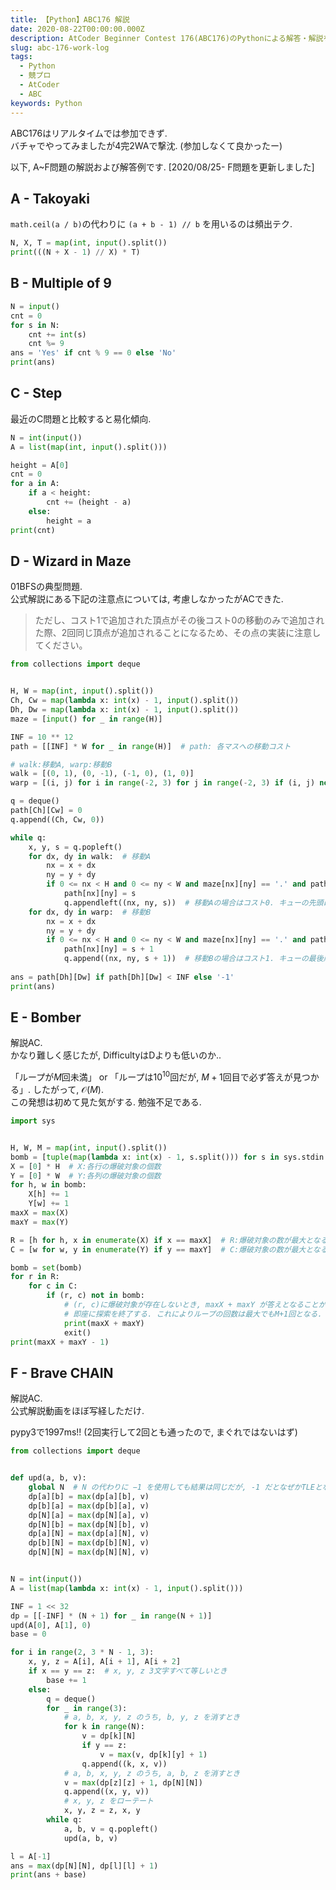 ```yaml
---
title: 【Python】ABC176 解説
date: 2020-08-22T00:00:00.000Z
description: AtCoder Beginner Contest 176(ABC176)のPythonによる解答・解説を載せます.
slug: abc-176-work-log
tags: 
  - Python
  - 競プロ
  - AtCoder
  - ABC
keywords: Python
---
```



ABC176はリアルタイムでは参加できず.  
バチャでやってみましたが4完2WAで撃沈. (参加しなくて良かったー)

以下, A~F問題の解説および解答例です. [2020/08/25- F問題を更新しました]

## A - Takoyaki
`math.ceil(a / b)`の代わりに `(a + b - 1) // b` を用いるのは頻出テク.  
```python
N, X, T = map(int, input().split())
print(((N + X - 1) // X) * T)
```

## B - Multiple of 9

```python
N = input()
cnt = 0
for s in N:
    cnt += int(s)
    cnt %= 9
ans = 'Yes' if cnt % 9 == 0 else 'No'
print(ans)
```

## C - Step
最近のC問題と比較すると易化傾向.

```python
N = int(input())
A = list(map(int, input().split()))

height = A[0]
cnt = 0
for a in A:
    if a < height:
        cnt += (height - a)
    else:
        height = a
print(cnt)
```

## D - Wizard in Maze
01BFSの典型問題.  
公式解説にある下記の注意点については, 考慮しなかったがACできた.
> ただし、コスト1で追加された頂点がその後コスト0の移動のみで追加された際、2回同じ頂点が追加されることになるため、その点の実装に注意してください。  


```python
from collections import deque


H, W = map(int, input().split())
Ch, Cw = map(lambda x: int(x) - 1, input().split())
Dh, Dw = map(lambda x: int(x) - 1, input().split())
maze = [input() for _ in range(H)]

INF = 10 ** 12
path = [[INF] * W for _ in range(H)]  # path: 各マスへの移動コスト

# walk:移動A, warp:移動B
walk = [(0, 1), (0, -1), (-1, 0), (1, 0)]
warp = [(i, j) for i in range(-2, 3) for j in range(-2, 3) if (i, j) not in [(0, 0)] + walk]

q = deque()
path[Ch][Cw] = 0
q.append((Ch, Cw, 0))

while q:
    x, y, s = q.popleft()
    for dx, dy in walk:  # 移動A
        nx = x + dx
        ny = y + dy
        if 0 <= nx < H and 0 <= ny < W and maze[nx][ny] == '.' and path[nx][ny] > s:
            path[nx][ny] = s
            q.appendleft((nx, ny, s))  # 移動Aの場合はコスト0. キューの先頭に追加する.
    for dx, dy in warp:  # 移動B
        nx = x + dx
        ny = y + dy
        if 0 <= nx < H and 0 <= ny < W and maze[nx][ny] == '.' and path[nx][ny] > s + 1:
            path[nx][ny] = s + 1
            q.append((nx, ny, s + 1))  # 移動Bの場合はコスト1. キューの最後尾に追加する.
    
ans = path[Dh][Dw] if path[Dh][Dw] < INF else '-1'
print(ans)
```

## E - Bomber
解説AC.  
かなり難しく感じたが, DifficultyはDよりも低いのか..  

「ループが$M$回未満」 or 「ループは$10^{10}$回だが, $M + 1$回目で必ず答えが見つかる」. したがって, $\mathcal{O}(M)$.  
この発想は初めて見た気がする. 勉強不足である.  


```python
import sys


H, W, M = map(int, input().split())
bomb = [tuple(map(lambda x: int(x) - 1, s.split())) for s in sys.stdin.readlines()]
X = [0] * H  # X:各行の爆破対象の個数
Y = [0] * W  # Y:各列の爆破対象の個数
for h, w in bomb:
    X[h] += 1
    Y[w] += 1
maxX = max(X)
maxY = max(Y)

R = [h for h, x in enumerate(X) if x == maxX]  # R:爆破対象の数が最大となる行の番号
C = [w for w, y in enumerate(Y) if y == maxY]  # C:爆破対象の数が最大となる列の番号

bomb = set(bomb)
for r in R:
    for c in C:
        if (r, c) not in bomb:
            # (r, c)に爆破対象が存在しないとき, maxX + maxY が答えとなることが確定するため, 
            # 即座に探索を終了する. これによりループの回数は最大でもM+1回となる.
            print(maxX + maxY)
            exit()
print(maxX + maxY - 1)
```

## F - Brave CHAIN
解説AC.  
公式解説動画をほぼ写経しただけ.  

pypy3で1997ms!! (2回実行して2回とも通ったので, まぐれではないはず)

```python
from collections import deque


def upd(a, b, v):
    global N  # N の代わりに −1 を使用しても結果は同じだが, -1 だとなぜかTLEとなる. 
    dp[a][b] = max(dp[a][b], v)
    dp[b][a] = max(dp[b][a], v)
    dp[N][a] = max(dp[N][a], v)
    dp[N][b] = max(dp[N][b], v)
    dp[a][N] = max(dp[a][N], v)
    dp[b][N] = max(dp[b][N], v)
    dp[N][N] = max(dp[N][N], v)


N = int(input())
A = list(map(lambda x: int(x) - 1, input().split()))

INF = 1 << 32
dp = [[-INF] * (N + 1) for _ in range(N + 1)]
upd(A[0], A[1], 0)
base = 0

for i in range(2, 3 * N - 1, 3):
    x, y, z = A[i], A[i + 1], A[i + 2]
    if x == y == z:  # x, y, z 3文字すべて等しいとき
        base += 1
    else:
        q = deque()
        for _ in range(3):
            # a, b, x, y, z のうち, b, y, z を消すとき
            for k in range(N):
                v = dp[k][N]
                if y == z:
                    v = max(v, dp[k][y] + 1)
                q.append((k, x, v))
            # a, b, x, y, z のうち, a, b, z を消すとき
            v = max(dp[z][z] + 1, dp[N][N])
            q.append((x, y, v))
            # x, y, z をローテート
            x, y, z = z, x, y
        while q:
            a, b, v = q.popleft()
            upd(a, b, v)

l = A[-1]
ans = max(dp[N][N], dp[l][l] + 1)
print(ans + base)
```